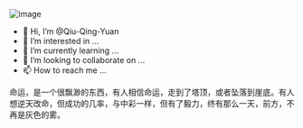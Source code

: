 ![image](https://user-images.githubusercontent.com/97420436/203041384-92eb2ea4-4287-4415-9371-ff8bc97f70f9.png)
- 👋 Hi, I’m @Qiu-Qing-Yuan
- 👀 I’m interested in ...
- 🌱 I’m currently learning ...
- 💞️ I’m looking to collaborate on ...
- 📫 How to reach me ...

命运，是一个很飘渺的东西，有人相信命运，走到了塔顶，或者坠落到崖底。有人想逆天改命，但成功的几率，与中彩一样，但有了毅力，终有那么一天，前方，不再是灰色的雾。
<!---
Qiu-Qing-Yuan/Qiu-Qing-Yuan is a ✨ special ✨ repository because its `README.md` (this file) appears on your GitHub profile.
You can click the Preview link to take a look at your changes.
--->
